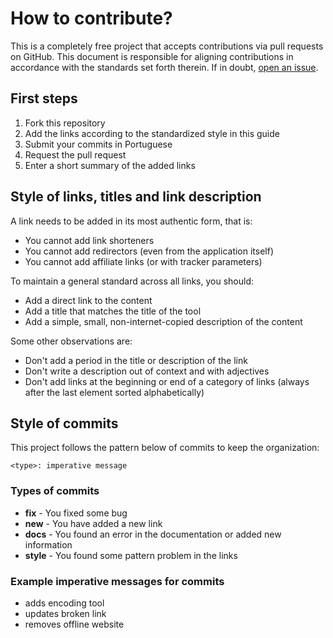 # How to contribute?
This is a completely free project that accepts contributions via pull requests on GitHub. This document is responsible for aligning contributions in accordance with the standards set forth therein. If in doubt, [open an issue](https://https://github.com/YrllanBrandao/Backend-tools/issues/new).

## First steps
1. Fork this repository
2. Add the links according to the standardized style in this guide
3. Submit your commits in Portuguese 
4. Request the pull request
5. Enter a short summary of the added links

## Style of links, titles and link description
A link needs to be added in its most authentic form, that is:
- You cannot add link shorteners
- You cannot add redirectors (even from the application itself)
- You cannot add affiliate links (or with tracker parameters)

To maintain a general standard across all links, you should:
- Add a direct link to the content
- Add a title that matches the title of the tool
- Add a simple, small, non-internet-copied description of the content

Some other observations are:
- Don't add a period in the title or description of the link
- Don't write a description out of context and with adjectives
- Don't add links at the beginning or end of a category of links (always after the last element sorted alphabetically)

## Style of commits
This project follows the pattern below of commits to keep the organization:

`<type>: imperative message`
### Types of commits
- **fix** - You fixed some bug
- **new** - You have added a new link
- **docs** - You found an error in the documentation or added new information
- **style** - You found some pattern problem in the links

### Example imperative messages for commits
- adds encoding tool
- updates broken link
- removes offline website
